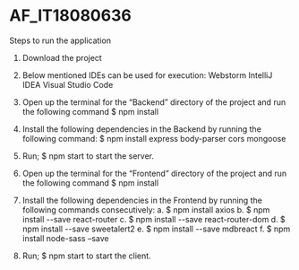 # AF_IT18080636

Steps to run the application

1.	Download the project

2.	Below mentioned IDEs can be used for execution:
	Webstorm
	IntelliJ IDEA
	Visual Studio Code

3.	Open up the terminal for the “Backend” directory of the project and run the following command
                     $ npm install

4.	Install the following dependencies in the Backend by running the following command:
               $ npm install express body-parser cors mongoose

5.	Run;
 	$ npm start 
             to start the server.

6.	Open up the terminal for the “Frontend” directory of the project and run the following command
                     $ npm install

7.	Install the following dependencies in the Frontend by running the following commands consecutively:
	a.	$ npm install axios
	b.	$ npm install --save react-router
	c.	$ npm install --save react-router-dom
	d.	$ npm install --save sweetalert2
	e.	$ npm install --save mdbreact
	f.	$ npm install node-sass –save

8.	Run;
 	$ npm start 
             to start the client.
